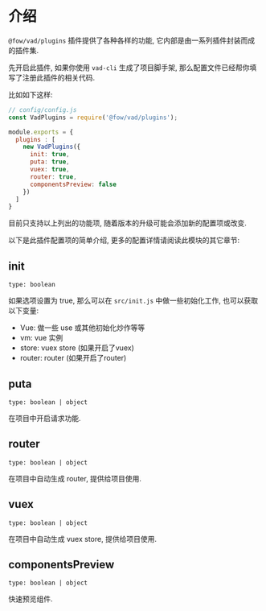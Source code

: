 # 介绍

`@fow/vad/plugins` 插件提供了各种各样的功能, 它内部是由一系列插件封装而成的插件集.

先开启此插件, 如果你使用 `vad-cli` 生成了项目脚手架, 那么配置文件已经帮你填写了注册此插件的相关代码.

比如如下这样: 

```js
// config/config.js
const VadPlugins = require('@fow/vad/plugins');

module.exports = {
  plugins : [
    new VadPlugins({
      init: true,
      puta: true,
      vuex: true,
      router: true,
      componentsPreview: false
    })
  ]
}
```

目前只支持以上列出的功能项, 随着版本的升级可能会添加新的配置项或改变.

以下是此插件配置项的简单介绍, 更多的配置详情请阅读此模块的其它章节:


## init

`type: boolean`

如果选项设置为 true, 那么可以在 `src/init.js` 中做一些初始化工作, 也可以获取以下变量:

* Vue: 做一些 use 或其他初始化炒作等等
* vm: vue 实例
* store: vuex store (如果开启了vuex)
* router: router (如果开启了router)

## puta

`type: boolean | object`

在项目中开启请求功能.

##  router

`type: boolean | object`

在项目中自动生成 router, 提供给项目使用.

## vuex

`type: boolean | object`

在项目中自动生成 vuex store, 提供给项目使用.

##  componentsPreview

`type: boolean | object`

快速预览组件.

